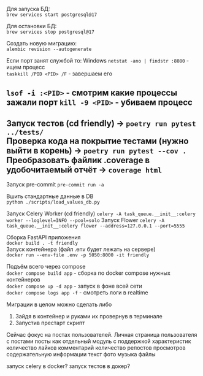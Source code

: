 Для запуска БД:  
`brew services start postgresql@17`  

Для остановки БД:  
`brew services stop postgresql@17`

Создать новую миграцию:  
`alembic revision --autogenerate`

Если порт занят службой то:  Windows
`netstat -ano | findstr :8080` - ищем процесс  
`taskkill /PID <PID> /F` - завершаем его

`lsof -i :<PID>` - смотрим какие процессы зажали порт
`kill -9 <PID>` - убиваем процесс
---
Запуск тестов (cd friendly) -> `poetry run pytest ../tests/`  
Проверка кода на покрытие тестами (нужно выйти в корень) -> `poetry run pytest --cov .`  
Преобразовать файлик .coverage в удобочитаемый отчёт -> `coverage html`  
---  
Запуск pre-commit
`pre-commit run -a`

Вшить стандартные данные в DB  
`python ./scripts/load_values_db.py`

Запуск Celery Worker (cd friendly)
`celery -A task_queue.__init__:celery worker --loglevel=INFO --pool=solo`
Запуск Flower
`celery -A task_queue.__init__:celery flower --address=127.0.0.1 --port=5555`

Сборка FastAPI приложения   
`docker build . -t friendly`  
Запуск контейнера  (файл .env будет лежать на сервере)  
`docker run --env-file .env -p 5050:8000 -it friendly`

Подъём всего через compose  
`docker compose build app` - сборка по docker compose нужных контейнеров  
`docker compose up -d app` - запуск в фоне всей сети  
`docker compose logs app -f` - смотреть логи в realtime  

Миграции в целом можно сделать либо   
1) Зайдя в контейнер и руками их провернув в терминале
2) Запустив престарт скрипт

Сейчас фокус на постах пользователей.
Личная страница пользователя с постами посты как отдельный модуль с поддержкой характеристик количество лайков 
комментарий количество репостов просмотров содержательную информации текст фото музыка файлы


запуск celery в docker?
запуск тестов в докер?

